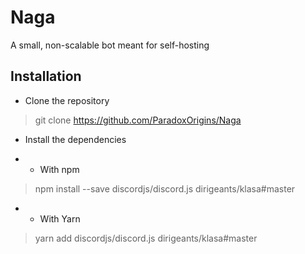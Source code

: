 # Naga

A small, non-scalable bot meant for self-hosting

## Installation

* Clone the repository

> git clone https://github.com/ParadoxOrigins/Naga

* Install the dependencies

- * With npm

> npm install --save discordjs/discord.js dirigeants/klasa#master

- * With Yarn

> yarn add discordjs/discord.js dirigeants/klasa#master
